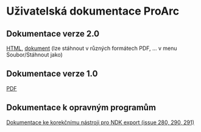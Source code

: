 # Uživatelská dokumentace ProArc #

## Dokumentace verze 2.0 ##

[HTML](https://docs.google.com/document/d/1hnkOPdxilIfNikIzx3SubiZXN-qwgDGqvzncrVIDvMo/pub), [dokument](https://docs.google.com/document/d/1hnkOPdxilIfNikIzx3SubiZXN-qwgDGqvzncrVIDvMo/edit?pli=1) (lze stáhnout v různých formátech PDF, ... v menu Soubor/Stáhnout jako)


## Dokumentace verze 1.0 ##

[PDF](https://drive.google.com/file/d/0B_yPKwM70Ky1OFdMM0h4SGZobkk/view?usp=sharing)

## Dokumentace k opravným programům ##

[Dokumentace ke korekčnímu nástroji pro NDK export (issue 280, 290, 291)](DokumentaceMetsCorrector.md)
